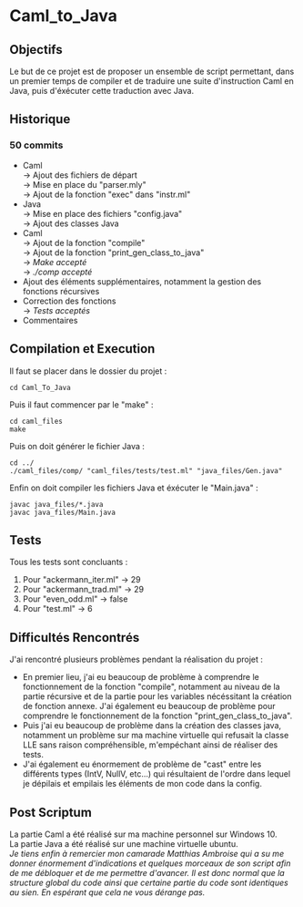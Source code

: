 # Caml_to_Java

## Objectifs
Le but de ce projet est de proposer un ensemble de script permettant, dans un premier temps de compiler et de traduire une suite d'instruction Caml en Java, puis d'éxécuter cette traduction avec Java.

## Historique
### 50 commits 
  - Caml  
    -> Ajout des fichiers de départ  
    -> Mise en place du "parser.mly"  
    -> Ajout de la fonction "exec" dans "instr.ml"  
  - Java  
    -> Mise en place des fichiers "config.java"  
    -> Ajout des classes Java  
  - Caml  
    -> Ajout de la fonction "compile"  
    -> Ajout de la fonction "print_gen_class_to_java"  
    -> *Make accepté*  
    -> *./comp accepté*  
  - Ajout des éléments supplémentaires, notamment la gestion des fonctions récursives  
  - Correction des fonctions  
   -> *Tests acceptés*  
  - Commentaires

## Compilation et Execution
Il faut se placer dans le dossier du projet :
```
cd Caml_To_Java
```
Puis il faut commencer par le "make" :
```
cd caml_files
make
```
Puis on doit générer le fichier Java :
```
cd ../
./caml_files/comp/ "caml_files/tests/test.ml" "java_files/Gen.java"
```
Enfin on doit compiler les fichiers Java et éxécuter le "Main.java" :
```
javac java_files/*.java  
javac java_files/Main.java
```

## Tests
Tous les tests sont concluants :
 1. Pour "ackermann_iter.ml" -> 29  
 2. Pour "ackermann_trad.ml" -> 29  
 3. Pour "even_odd.ml"       -> false  
 4. Pour "test.ml"           -> 6  

## Difficultés Rencontrés
J'ai rencontré plusieurs problèmes pendant la réalisation du projet :  
 - En premier lieu, j'ai eu beaucoup de problème à comprendre le fonctionnement de la fonction "compile", notamment au niveau de la partie récursive et de la partie pour les variables nécéssitant la création de fonction annexe. J'ai également eu beaucoup de problème pour comprendre le fonctionnement de la fonction "print_gen_class_to_java".  
 - Puis j'ai eu beaucoup de problème dans la création des classes java, notamment un problème sur ma machine virtuelle qui refusait la classe LLE sans raison compréhensible, m'empéchant ainsi de réaliser des tests.  
 - J'ai également eu énormement de problème de "cast" entre les différents types (IntV, NullV, etc...) qui résultaient de l'ordre dans lequel je dépilais et empilais les éléments de mon code dans la config.  

## Post Scriptum
La partie Caml a été réalisé sur ma machine personnel sur Windows 10.  
La partie Java a été réalisé sur une machine virtuelle ubuntu.  
*Je tiens enfin à remercier mon camarade Matthias Ambroise qui a su me donner énormement d'indications et quelques morceaux de son script afin de me débloquer et de me permettre d'avancer. Il est donc normal que la structure global du code ainsi que certaine partie du code sont identiques au sien. En espérant que cela ne vous dérange pas.*
